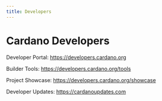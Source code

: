 ```yaml
---
title: Developers
---
```


# Cardano Developers

Developer Portal:
https://developers.cardano.org

Builder Tools:
https://developers.cardano.org/tools

Project Showcase:
https://developers.cardano.org/showcase

Developer Updates:
https://cardanoupdates.com

